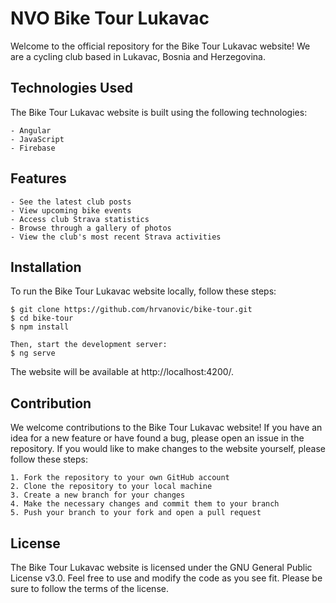 # NVO Bike Tour Lukavac

Welcome to the official repository for the Bike Tour Lukavac website! We are a cycling club based in Lukavac, Bosnia and Herzegovina.

## Technologies Used

The Bike Tour Lukavac website is built using the following technologies:

    - Angular
    - JavaScript
    - Firebase

## Features
    - See the latest club posts
    - View upcoming bike events
    - Access club Strava statistics
    - Browse through a gallery of photos
    - View the club's most recent Strava activities

## Installation

To run the Bike Tour Lukavac website locally, follow these steps:

    $ git clone https://github.com/hrvanovic/bike-tour.git
    $ cd bike-tour
    $ npm install

    Then, start the development server:
    $ ng serve

The website will be available at http://localhost:4200/.

## Contribution
We welcome contributions to the Bike Tour Lukavac website! If you have an idea for a new feature or have found a bug, please open an issue in the repository. If you would like to make changes to the website yourself, please follow these steps:

    1. Fork the repository to your own GitHub account
    2. Clone the repository to your local machine
    3. Create a new branch for your changes
    4. Make the necessary changes and commit them to your branch
    5. Push your branch to your fork and open a pull request

## License
The Bike Tour Lukavac website is licensed under the GNU General Public License v3.0. Feel free to use and modify the code as you see fit. Please be sure to follow the terms of the license.
